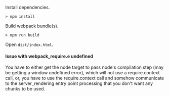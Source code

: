 
Install dependencies.

    > npm install

Build webpack bundle(s).

    > npm run build

Open `dist/index.html`.

#### Issue with __webpack_require__.e undefined

You have to either get the node target to pass node's compilation step
(may be getting a window undefined error), which will not use a require.context
call, or, you have to use the require.context call and somehow communicate
to the server_rendering entry point processing that you don't want any chunks
to be used.



